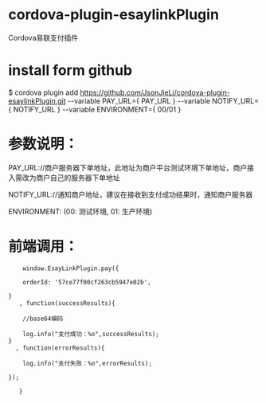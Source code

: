 # cordova-plugin-esaylinkPlugin
Cordova易联支付插件
# install form github
$  cordova plugin add https://github.com/JsonJieLi/cordova-plugin-esaylinkPlugin.git --variable PAY_URL={ PAY_URL } --variable NOTIFY_URL={  NOTIFY_URL  } --variable ENVIRONMENT={ 00/01 }

# 参数说明：
PAY_URL://商户服务器下单地址，此地址为商户平台测试环境下单地址，商户接入需改为商户自己的服务器下单地址

NOTIFY_URL://通知商户地址，建议在接收到支付成功结果时，通知商户服务器

ENVIRONMENT: (00: 测试环境, 01: 生产环境)

# 前端调用：
        window.EsayLinkPlugin.pay({

		orderId: '57ce77f00cf263cb5947e02b',
	
	}
       , function(successResults){
	
		//base64编码	    		
			
		log.info("支付成功：%o",successResults);
	}
      , function(errorResults){
			
		log.info("支付失败：%o",errorResults);
		
	});
 
       }
